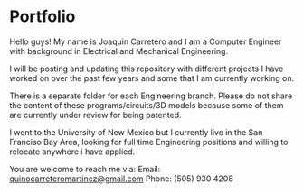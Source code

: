 # Portfolio

Hello guys! My name is Joaquin Carretero and I am a Computer Engineer 
    with background in Electrical and Mechanical Engineering.

I will be posting and updating this repository with different projects 
    I have worked on over the past few years and some that I am currently
    working on.
    
There is a separate folder for each Engineering branch. Please do not share 
    the content of these programs/circuits/3D models because some of them 
    are currently under review for being patented.
    
I went to the University of New Mexico but I currently live in the San Franciso
    Bay Area, looking for full time Engineering positions and willing to 
    relocate anywhere i have applied.
    
You are welcome to reach me via:
    Email: quinocarreteromartinez@gmail.com
    Phone: (505) 930 4208
